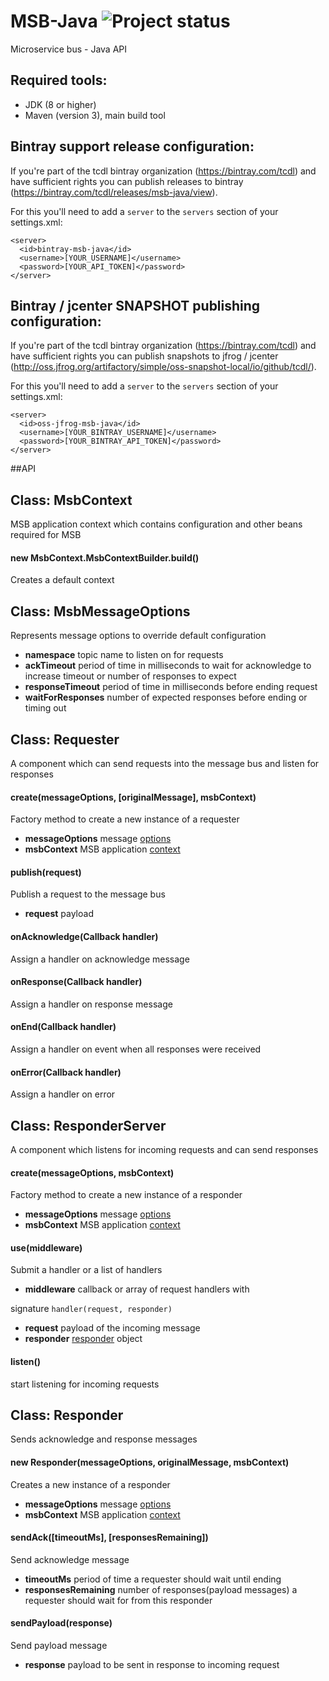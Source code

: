 MSB-Java ![Project status](https://travis-ci.org/tcdl/msb-java.svg?branch=master)
===========

Microservice bus - Java API

Required tools:
---------------
* JDK (8 or higher)
* Maven (version 3), main build tool

Bintray support release configuration:
--------------------------------------
If you're part of the tcdl bintray organization (https://bintray.com/tcdl) and have sufficient rights you can publish releases to bintray (https://bintray.com/tcdl/releases/msb-java/view).

For this you'll need to add a `server` to the `servers` section of your settings.xml:
```
<server>
  <id>bintray-msb-java</id>
  <username>[YOUR_USERNAME]</username>
  <password>[YOUR_API_TOKEN]</password>
</server>
```

Bintray / jcenter SNAPSHOT publishing configuration:
----------------------------------------
If you're part of the tcdl bintray organization (https://bintray.com/tcdl) and have sufficient rights you can publish snapshots to jfrog / jcenter (http://oss.jfrog.org/artifactory/simple/oss-snapshot-local/io/github/tcdl/).

For this you'll need to add a `server` to the `servers` section of your settings.xml:
```
<server>
  <id>oss-jfrog-msb-java</id>
  <username>[YOUR_BINTRAY_USERNAME]</username>
  <password>[YOUR_BINTRAY_API_TOKEN]</password>
</server>
```

##API

Class: MsbContext <a name="msb-context"/>
---------------------------------------------------
MSB application context which contains configuration and other beans required for MSB
 
#### new MsbContext.MsbContextBuilder.build()
Creates a default context

Class: MsbMessageOptions <a name="message-options"/>
---------------------------------------------------
Represents message options to override default configuration

- **namespace** topic name to listen on for requests
- **ackTimeout** period of time in milliseconds to wait for acknowledge to increase timeout or number of responses to expect
- **responseTimeout** period of time in milliseconds before ending request
- **waitForResponses** number of expected responses before ending or timing out

Class: Requester
---------------------------------------------------
A component which can send requests into the message bus and listen for responses

#### create(messageOptions, [originalMessage], msbContext)
Factory method to create a new instance of a requester

- **messageOptions** message [options](#message-options)  
- **msbContext** MSB application [context](#msb-context)

#### publish(request)
Publish a request to the message bus

- **request** payload  

#### onAcknowledge(Callback handler) 
Assign a handler on acknowledge message 

#### onResponse(Callback handler) 
Assign a handler on response message
 
#### onEnd(Callback handler) 
Assign a handler on event when all responses were received 

#### onError(Callback handler) 
Assign a handler on error 

Class: ResponderServer
---------------------------------------------------
A component which listens for incoming requests and can send responses

#### create(messageOptions, msbContext)
Factory method to create a new instance of a responder

- **messageOptions** message [options](#message-options)
- **msbContext** MSB application [context](#msb-context)

#### use(middleware)
Submit a handler or a list of handlers

- **middleware** callback or array of request handlers with 

signature `handler(request, responder)`

- **request** payload of the incoming message
- **responder** [responder](#responder) object

#### listen()
start listening for incoming requests


Class: Responder <a name="responder"/>
---------------------------------------------------
Sends acknowledge and response messages

#### new Responder(messageOptions, originalMessage, msbContext) 
Creates a new instance of a responder

- **messageOptions** message [options](#message-options) 
- **msbContext** MSB application [context](#msb-context)

#### sendAck([timeoutMs], [responsesRemaining])
Send acknowledge message

- **timeoutMs** period of time a requester should wait until ending 
- **responsesRemaining** number of responses(payload messages) a requester should wait for from this responder

#### sendPayload(response)
Send payload message

- **response** payload to be sent in response to incoming request 


